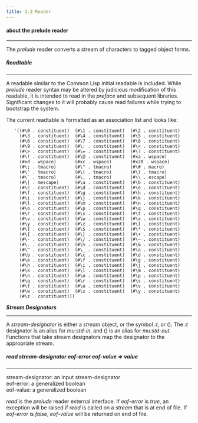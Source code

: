 ```yaml
---
title: 2.2 Reader
---
```


#### **about the prelude reader**

------

The *prelude* reader converts a stream of characters to tagged object forms.

##### Readtable

------

A readable similar to the Common Lisp initial readable is included. While *prelude* reader syntax may be altered by judicious modification of this readable, it is intended to read in the *preface* and subsequent libraries. Significant changes to it will probably cause read failures while trying to bootstrap the system.

The current readtable is formatted as an association list and looks like:

```
   '((#\0 . constituent)  (#\1 . constituent)  (#\2 . constituent)  
     (#\3 . constituent)  (#\4 . constituent)  (#\5 . constituent)  
     (#\6 . constituent)  (#\7 . constituent)  (#\8 . constituent)  
     (#\9 . constituent)  (#\: . constituent)  (#\< . constituent)
     (#\> . constituent)  (#\= . constituent)  (#\? . constituent)  
     (#\! . constituent)  (#\@ . constituent)  (#xa . wspace)
     (#xd . wspace)       (#xc . wspace)       (#x20 . wspace)
     (#\; . tmacro)       (#\" . tmacro)       (#\# . macro)
     (#\' . tmacro)       (#\( . tmacro)       (#\) . tmacro)
     (#\` . tmacro)       (#\, . tmacro)       (#\\ . escape)       
     (#\| . mescape)      (#\a . constituent)  (#\b . constituent)
     (#\c . constituent)  (#\d . constituent)  (#\e . constituent)
     (#\f . constituent)  (#\g . constituent)  (#\h . constituent)
     (#\i . constituent)  (#\j . constituent)  (#\k . constituent)  
     (#\l . constituent)  (#\m . constituent)  (#\n . constituent)
     (#\o . constituent)  (#\p . constituent)  (#\q . constituent)
     (#\r . constituent)  (#\s . constituent)  (#\t . constituent)
     (#\v . constituent)  (#\w . constituent)  (#\x . constituent)  
     (#\y . constituent)  (#\z . constituent)  (#\[ . constituent) 
     (#\] . constituent)  (#\$ . constituent)  (#\* . constituent)
     (#\{ . constituent)  (#\} . constituent)  (#\+ . constituent)  
     (#\- . constituent)  (#\/ . constituent)  (#\~ . constituent)  
     (#\. . constituent)  (#\% . constituent)  (#\& . constituent)
     (#\^ . constituent)  (#\_ . constituent)  (#\a . constituent)
     (#\b . constituent)  (#\c . constituent)  (#\d . constituent)
     (#\e . constituent)  (#\f . constituent)  (#\g . constituent)
     (#\h . constituent)  (#\i . constituent)  (#\j . constituent)
     (#\k . constituent)  (#\l . constituent)  (#\m . constituent)
     (#\n . constituent)  (#\o . constituent)  (#\p . constituent)
     (#\q . constituent)  (#\r . constituent)  (#\s . constituent) 
     (#\t . constituent)  (#\u . constituent)  (#\v . constituent)
     (#\w . constituent)  (#\x . constituent)  (#\y . constituent)
     (#\z . constituent)))
```

***Stream Designators***

<hr>

A *stream-designator* is either a *stream* object, or the symbol *:t*, or (). The *:t* designator is an alias for *mu:std-in*, and () is an alias for *mu:std-out*. Functions that take stream designators map the designator to the appropriate stream.



##### ***read*** *stream-designator* *eof-error* *eof-value* => *value*

------


<div class="list">
<span class="dfn">stream-designator</span>: an input <span class="dfn">stream-designator</span></br>
<span class="dfn">eof-error</span>: a <span class="dfn">generalized boolean</span></br>
<span class="dfn">eof-value</span>: a <span class="dfn"> generalized boolean</span></br>
</div>

*read* is the *prelude* reader external interface. If *eof-error* is *true*, an exception will be raised if *read* is called on a *stream* that is at end of file. If *eof-error* is *false*, *eof-value* will be returned on end of file.
